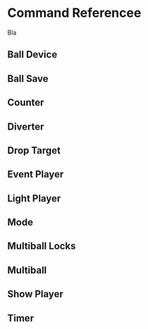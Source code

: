 # Command Referencee

Bla 

## Ball Device

## Ball Save

## Counter

## Diverter

## Drop Target

## Event Player

## Light Player

## Mode

## Multiball Locks

## Multiball

## Show Player

## Timer


